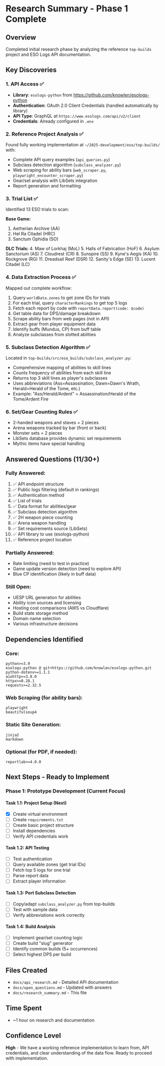 # Research Summary - Phase 1 Complete

## Overview
Completed initial research phase by analyzing the reference `top-builds` project and ESO Logs API documentation.

## Key Discoveries

### 1. API Access ✅
- **Library**: `esologs-python` from https://github.com/knowlen/esologs-python
- **Authentication**: OAuth 2.0 Client Credentials (handled automatically by library)
- **API Type**: GraphQL at `https://www.esologs.com/api/v2/client`
- **Credentials**: Already configured in `.env`

### 2. Reference Project Analysis ✅
Found fully working implementation at `~/2025-development/eso/top-builds/` with:
- Complete API query examples (`api_queries.py`)
- Subclass detection algorithm (`subclass_analyzer.py`)
- Web scraping for ability bars (`web_scraper.py`, `playwright_encounter_scraper.py`)
- Gear/set analysis with LibSets integration
- Report generation and formatting

### 3. Trial List ✅
Identified 13 ESO trials to scan:

**Base Game:**
1. Aetherian Archive (AA)
2. Hel Ra Citadel (HRC)
3. Sanctum Ophidia (SO)

**DLC Trials:**
4. Maw of Lorkhaj (MoL)
5. Halls of Fabrication (HoF)
6. Asylum Sanctorium (AS)
7. Cloudrest (CR)
8. Sunspire (SS)
9. Kyne's Aegis (KA)
10. Rockgrove (RG)
11. Dreadsail Reef (DSR)
12. Sanity's Edge (SE)
13. Lucent Citadel (LC)

### 4. Data Extraction Process ✅
Mapped out complete workflow:
1. Query `worldData.zones` to get zone IDs for trials
2. For each trial, query `characterRankings` to get top 5 logs
3. Fetch each report by code with `reportData.report(code: $code)`
4. Get table data for DPS/damage breakdown
5. Scrape ability bars from web pages (not in API)
6. Extract gear from player equipment data
7. Identify buffs (Mundus, CP) from buff table
8. Analyze subclasses from slotted abilities

### 5. Subclass Detection Algorithm ✅
Located in `top-builds/src/eso_builds/subclass_analyzer.py`:
- Comprehensive mapping of abilities to skill lines
- Counts frequency of abilities from each skill line
- Returns top 3 skill lines as player's subclasses
- Uses abbreviations (Ass=Assassination, Dawn=Dawn's Wrath, Herald=Herald of the Tome, etc.)
- Example: "Ass/Herald/Ardent" = Assassination/Herald of the Tome/Ardent Fire

### 6. Set/Gear Counting Rules ✅
- 2-handed weapons and staves = 2 pieces
- Arena weapons tracked by bar (front or back)
- Monster sets = 2 pieces
- LibSets database provides dynamic set requirements
- Mythic items have special handling

## Answered Questions (11/30+)

### Fully Answered:
1. ✅ API endpoint structure
2. ✅ Public logs filtering (default in rankings)
3. ✅ Authentication method
4. ✅ List of trials
5. ✅ Data format for abilities/gear
6. ✅ Subclass detection algorithm
7. ✅ 2H weapon piece counting
8. ✅ Arena weapon handling
9. ✅ Set requirements source (LibSets)
10. ✅ API library to use (esologs-python)
11. ✅ Reference project location

### Partially Answered:
- Rate limiting (need to test in practice)
- Game update version detection (need to explore API)
- Blue CP identification (likely in buff data)

### Still Open:
- UESP URL generation for abilities
- Ability icon sources and licensing
- Hosting cost comparisons (AWS vs Cloudflare)
- Build state storage method
- Domain name selection
- Various infrastructure decisions

## Dependencies Identified

### Core:
```
python>=3.9
esologs-python @ git+https://github.com/knowlen/esologs-python.git
python-dotenv>=1.1.1
aiohttp>=3.8.0
httpx>=0.28.1
requests>=2.32.5
```

### Web Scraping (for ability bars):
```
playwright
beautifulsoup4
```

### Static Site Generation:
```
jinja2
markdown
```

### Optional (for PDF, if needed):
```
reportlab>=4.0.0
```

## Next Steps - Ready to Implement

### Phase 1: Prototype Development (Current Focus)

#### Task 1.1: Project Setup (Next)
- [x] Create virtual environment
- [ ] Create `requirements.txt`
- [ ] Create basic project structure
- [ ] Install dependencies
- [ ] Verify API credentials work

#### Task 1.2: API Testing
- [ ] Test authentication
- [ ] Query available zones (get trial IDs)
- [ ] Fetch top 5 logs for one trial
- [ ] Parse report data
- [ ] Extract player information

#### Task 1.3: Port Subclass Detection
- [ ] Copy/adapt `subclass_analyzer.py` from top-builds
- [ ] Test with sample data
- [ ] Verify abbreviations work correctly

#### Task 1.4: Build Analysis
- [ ] Implement gear/set counting logic
- [ ] Create build "slug" generator
- [ ] Identify common builds (5+ occurrences)
- [ ] Select highest DPS per build

## Files Created
- `docs/api_research.md` - Detailed API documentation
- `docs/open_questions.md` - Updated with answers
- `docs/research_summary.md` - This file

## Time Spent
- ~1 hour on research and documentation

## Confidence Level
**High** - We have a working reference implementation to learn from, API credentials, and clear understanding of the data flow. Ready to proceed with implementation.
